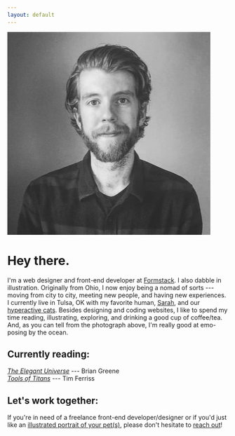 ```yaml
---
layout: default
---
```

<div class="mobile-text-center">
<img src="/images/jake_headshot_new_large1.jpg" alt="Jake Brokaw Headshot" class="homepage-image">
<!-- ![jake-on-the-coast]({{ site.baseurl }}/images/jake_headshot_new_large1.png){: .homepage-image text-center} -->
</div>

<h1>Hey there.</h1>
I'm a web designer and front-end developer at <a href="https://www.formstack.com" target="_blank">Formstack</a>. I also dabble in illustration. Originally from Ohio, I now enjoy being a nomad of sorts --- moving from city to city, meeting new people, and having new experiences. I currently live in Tulsa, OK with my favorite human, <a href="https://www.sparks-of-art.com" target="_blank">Sarah</a>, and our <a href="https://www.instagram.com/p/wm-FsonqsK/?taken-by=jacobrokaw" target="_blank">hyperactive cats</a>. Besides designing and coding websites, I like to spend my time reading, illustrating, exploring, and drinking a good cup of coffee/tea. And, as you can tell from the photograph above, I'm really good at emo-posing by the ocean.

<h2>Currently reading:</h2>

<em><a href="https://www.amazon.com/Elegant-Universe-Superstrings-Dimensions-Ultimate/dp/039333810X" target="_blank">The Elegant Universe</a></em> --- Brian Greene
<br>
<em><a href="https://toolsoftitans.com/" target="_blank">Tools of Titans</a></em> --- Tim Ferriss

<h2>Let's work together:</h2>

If you're in need of a freelance front-end developer/designer or if you'd just like an [illustrated portrait of your pet(s)](/illustration), please don't hesitate to [reach out](mailto:jacobrokaw@gmail.com)!
